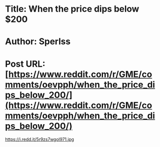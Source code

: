 # Title: When the price dips below $200
# Author: Sperlss
# Post URL: [https://www.reddit.com/r/GME/comments/oevpph/when_the_price_dips_below_200/](https://www.reddit.com/r/GME/comments/oevpph/when_the_price_dips_below_200/)


https://i.redd.it/5r9zs7wgol971.jpg